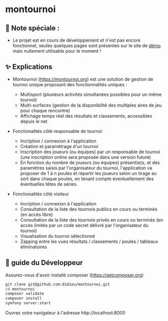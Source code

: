 # montournoi

## :pushpin: Note spéciale :
- Le projet est en cours de développement et n'est pas encore fonctionnel, seules quelques pages sont présentes sur le site de [démo](https://montournoi.org) mais nullement utilisable pour le moment !

## :sparkles: Explications
- Montournoi (https://montournoi.org) est une solution de gestion de tournoi unique proposant des fonctionnalités uniques :
  - Multisport (plusieurs activités simultanées possibles pour un même tournoi)
  - Multi-surfaces (gestion de la disponibilité des multiples aires de jeu pour chaque rencontre)
  - Affichage temps réel des résultats et classements, accessibles depuis le net

- Fonctionalités côté responsable de tournoi
  - Incription / connexion à l'application
  - Création et paramètrage d'un tournoi
  - Inscription des joueurs (ou équipes) par un responsable de tournoi (une inscription online sera proposée dans une version future)
  - En fonction du nombre de joueurs (ou équipes) présent(e)s, et des paramètres saisis par l'organisateur du tournoi, l'application va proposer de 1 à n poules et répartir les joueurs selon un tirage au sort dans chaque poules, en tenant compte éventuellement des éventuelles têtes de séries.
  
- Fonctionalités côté visiteur
  - Incription / connexion à l'application
  - Consultation de la liste des tournois publics en cours ou terminés (en accès libre)
  - Consultation de la liste des tournois privés en cours ou terminés (en accès limités par un code secret délivré par l'organisateur du tournoi)
  - Visualisation du tournoi sélectionné
  - Zapping entre les vues résultats / classements / poules / tableaux éliminatoires

## :rocket:	guide du Développeur

Assurez-vous d'avoir installé composer (https://getcomposer.org)

```bash
git clone git@github.com:didiou/montournoi.git
cd montournoi
composer validate
composer install
symfony server:start
```

Ouvrez votre navigateur à l'adresse http://localhost:8000
